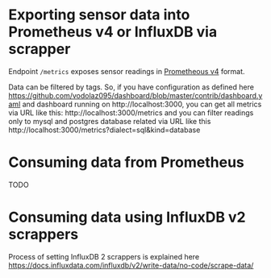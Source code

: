 Exporting sensor data into Prometheus v4 or InfluxDB via scrapper
========================

Endpoint `/metrics` exposes sensor readings in
[Prometheous v4](https://prometheus.io/docs/instrumenting/exposition_formats/#text-format-example)
format.

Data can be filtered by tags. So, if you have configuration as defined here
https://github.com/vodolaz095/dashboard/blob/master/contrib/dashboard.yaml
and dashboard running on http://localhost:3000, you can get all metrics via URL like this:
http://localhost:3000/metrics and you can filter readings only to mysql and
postgres database related via URL like this http://localhost:3000/metrics?dialect=sql&kind=database


Consuming data from Prometheus
=========================
TODO


Consuming data using InfluxDB v2 scrappers
=========================

Process of setting InfluxDB 2 scrappers is explained here
https://docs.influxdata.com/influxdb/v2/write-data/no-code/scrape-data/

